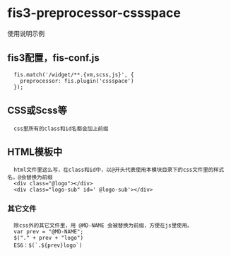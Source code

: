 fis3-preprocessor-cssspace
=============================

使用说明示例

## fis3配置，fis-conf.js
```
  fis.match('/widget/**.{vm,scss,js}', {
    preprocessor: fis.plugin('cssspace')
  });
```

## CSS或Scss等
```
  css里所有的class和id名都会加上前缀
```

## HTML模板中
```
  html文件里这么写，在class和id中，以@开头代表使用本模块目录下的css文件里的样式名，@会替换为前缀
  <div class="@logo"></div>
  <div class="logo-sub" id=' @logo-sub'></div>
```

### 其它文件
```
  除css外的其它文件里，用 @MD-NAME 会被替换为前缀，方便在js里使用。
  var prev = "@MD-NAME";
  $("." + prev + "logo")
  ES6：$(`.${prev}logo`)
```
